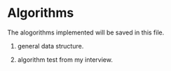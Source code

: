 # Algorithms

The alogorithms implemented will be saved in this file.
 
 1) general data structure.
 
 2) algorithm test from my interview.
